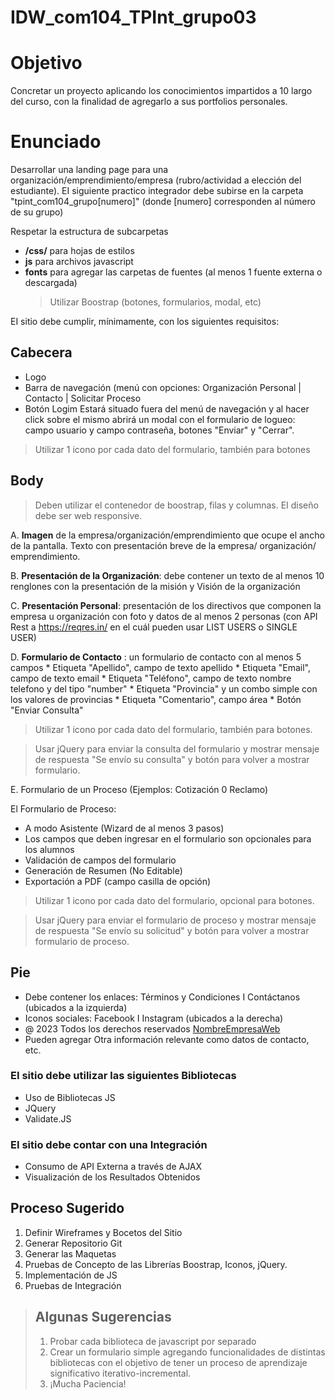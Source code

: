 # IDW_com104_TPInt_grupo03

# Objetivo
Concretar un proyecto aplicando los conocimientos impartidos a 10 largo del curso, con la finalidad de agregarlo a sus portfolios personales.

# Enunciado
Desarrollar una landing page para una organización/emprendimiento/empresa (rubro/actividad a elección del estudiante).
EI siguiente practico integrador debe subirse en la carpeta "tpint_com104_grupo[numero]" (donde [numero] corresponden al número de su grupo)

Respetar la estructura de subcarpetas
* **/css/** para hojas de estilos
* **js** para archivos javascript
* **fonts** para agregar las carpetas de fuentes (al menos 1 fuente externa o descargada)
  > Utilizar Boostrap (botones, formularios, modal, etc)

EI sitio debe cumplir, mínimamente, con los siguientes requisitos:
## Cabecera
  * Logo
  * Barra de navegación (menú con opciones: Organización Personal | Contacto | Solicitar Proceso
  * Botón Logim Estará situado fuera del menú de navegación y al hacer click sobre el mismo abrirá un modal con el formulario de logueo: campo usuario y campo contraseña, botones "Enviar" y "Cerrar".
> Utilizar 1 icono por cada dato del formulario, también para botones

## Body
> Deben utilizar el contenedor de boostrap, filas y columnas. EI diseño debe ser web responsive.

  A. **Imagen** de la empresa/organización/emprendimiento que ocupe el ancho de la pantalla. Texto con presentación breve de la empresa/ organización/ emprendimiento.
  
  B. **Presentación de la Organización**: debe contener un texto de al menos 10 renglones con la presentación de la misión y Visión de la organización
  
  C. **Presentación Personal**: presentación de los directivos que componen la empresa u organización con foto y datos de al menos 2 personas (con API Rest a https://reqres.in/ en el cuál pueden usar LIST USERS o SINGLE USER)
  
  D. **Formulario de Contacto** : un formulario de contacto con al menos 5 campos
    * Etiqueta "Apellido", campo de texto apellido
    * Etiqueta "Email", campo de texto email
    * Etiqueta "Teléfono", campo de texto nombre telefono y del tipo "number"
    * Etiqueta "Provincia" y un combo simple con los valores de provincias
    * Etiqueta "Comentario", campo área
    * Botón "Enviar Consulta"
  > Utilizar 1 icono por cada dato del formulario, también para botones.
  
  > Usar jQuery para enviar la consulta del formulario y mostrar mensaje de respuesta "Se envío su consulta" y botón para volver a mostrar formulario.
  
  E. Formulario de un Proceso (Ejemplos: Cotización 0 Reclamo)

El Formulario de Proceso:

* A modo Asistente (Wizard de al menos 3 pasos)
* Los campos que deben ingresar en el formulario son opcionales para los alumnos
* Validación de campos del formulario
* Generación de Resumen (No Editable)
* Exportación a PDF (campo casilla de opción)

> Utilizar 1 icono por cada dato del formulario, opcional para botones.

> Usar jQuery para enviar el formulario de proceso y mostrar mensaje de respuesta "Se envío su solicitud" y botón para volver a mostrar formulario de proceso.
  
## Pie
* Debe contener los enlaces: Términos y Condiciones I Contáctanos (ubicados a la izquierda)
* Iconos sociales: Facebook I Instagram (ubicados a la derecha)
* @ 2023 Todos los derechos reservados [NombreEmpresaWeb](abajo)
* Pueden agregar Otra información relevante como datos de contacto, etc.

### EI sitio debe utilizar las siguientes Bibliotecas
* Uso de Bibliotecas JS
* JQuery
* Validate.JS

### EI sitio debe contar con una Integración
* Consumo de API Externa a través de AJAX
* Visualización de los Resultados Obtenidos

Proceso Sugerido
-----------------
1. Definir Wireframes y Bocetos del Sitio
2. Generar Repositorio Git
3. Generar las Maquetas
4. Pruebas de Concepto de las Librerías Boostrap, Iconos, jQuery.
5. Implementación de JS
6. Pruebas de Integración

> ## Algunas Sugerencias
> 1. Probar cada biblioteca de javascript por separado
> 2. Crear un formulario simple agregando funcionalidades de distintas bibliotecas con el objetivo de tener un proceso de aprendizaje significativo iterativo-incremental.
> 3. ¡Mucha Paciencia!
